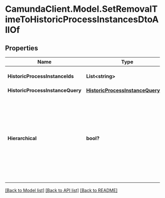 # CamundaClient.Model.SetRemovalTimeToHistoricProcessInstancesDtoAllOf
## Properties

Name | Type | Description | Notes
------------ | ------------- | ------------- | -------------
**HistoricProcessInstanceIds** | **List&lt;string&gt;** | The id of the process instance. | [optional] 
**HistoricProcessInstanceQuery** | [**HistoricProcessInstanceQueryDto**](HistoricProcessInstanceQueryDto.md) |  | [optional] 
**Hierarchical** | **bool?** | Sets the removal time to all historic process instances in the hierarchy. Value may only be &#x60;true&#x60;, as &#x60;false&#x60; is the default behavior. | [optional] 

[[Back to Model list]](../README.md#documentation-for-models) [[Back to API list]](../README.md#documentation-for-api-endpoints) [[Back to README]](../README.md)

